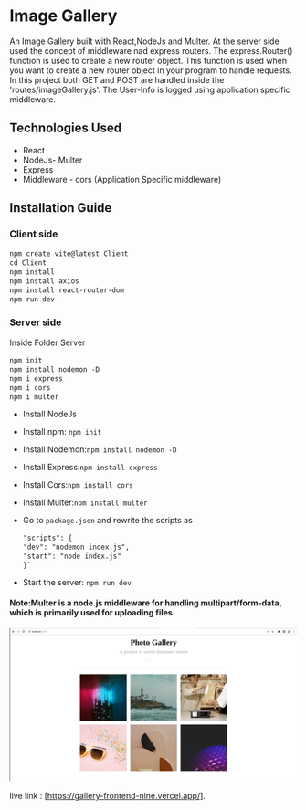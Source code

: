 # Image Gallery

An Image Gallery built with React,NodeJs and Multer. At the server side used the concept of middleware nad express routers. The express.Router() function is used to create a new router object. This function is used when you want to create a new router object in your program to handle requests. In this project both GET and POST are handled inside the 'routes/imageGallery.js'. The User-Info is logged using application specific middleware.

## Technologies Used

- React
- NodeJs- Multer
- Express
- Middleware - cors (Application Specific middleware)

## Installation Guide

### Client side

```
npm create vite@latest Client
cd Client
npm install
npm install axios
npm install react-router-dom
npm run dev
```

### Server side

Inside Folder Server

```
npm init
npm install nodemon -D
npm i express
npm i cors
npm i multer
```

- Install NodeJs
- Install npm: `npm init`
- Install Nodemon:`npm install nodemon -D`
- Install Express:`npm install express`
- Install Cors:`npm install cors`
- Install Multer:`npm install multer`
- Go to `package.json` and rewrite the scripts as

  ```
  "scripts": {
  "dev": "nodemon index.js",
  "start": "node index.js"
  }`

  ```

- Start the server: `npm run dev`

#### Note:Multer is a node.js middleware for handling multipart/form-data, which is primarily used for uploading files.

![alt text](./ProjectImage.png "Image Gallery Front End")

live link : [https://gallery-frontend-nine.vercel.app/].
